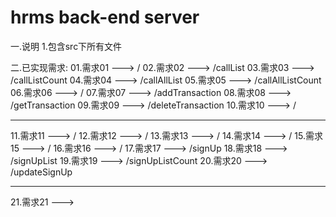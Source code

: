 # hrms back-end server

一.说明
  1.包含src下所有文件

二.已实现需求:
  01.需求01 ---> /
  02.需求02 ---> /callList
  03.需求03 ---> /callListCount
  04.需求04 ---> /callAllList
  05.需求05 ---> /callAllListCount
  06.需求06 ---> /
  07.需求07 ---> /addTransaction
  08.需求08 ---> /getTransaction
  09.需求09 ---> /deleteTransaction
  10.需求10 ---> /
  ******************************************
  11.需求11 ---> /
  12.需求12 ---> /
  13.需求13 ---> /
  14.需求14 ---> /
  15.需求15 ---> /
  16.需求16 ---> /
  17.需求17 ---> /signUp
  18.需求18 ---> /signUpList
  19.需求19 ---> /signUpListCount
  20.需求20 ---> /updateSignUp
  ******************************************
  21.需求21 --->
